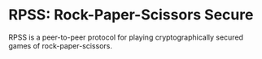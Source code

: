 # RPSS: Rock-Paper-Scissors Secure

RPSS is a peer-to-peer protocol for playing cryptographically secured games of rock-paper-scissors.